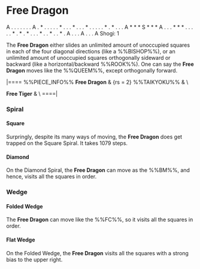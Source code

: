 # Free Dragon

<div class = "movement">
A . . . . . . . A
. * . . . . . * .
. . * . . . * . .
. . . * . * . . .
A * * * S * * * A
. . . * * * . . .
. . * . * . * . .
. * . . * . . * .
A . . . A . . . A
Shogi: 1
</div>

The **Free Dragon** either slides an unlimited amount of unoccupied
squares in each of the four diagonal directions (like a %%BISHOP%%),
or an unlimited amount of unoccupied squares orthogonally sideward
or backward (like a horizontal/backward %%ROOK%%). One can say the
**Free Dragon** moves like the %%QUEEM%%, except orthogonally forward.

|====
%%PIECE_INFO%%
  **Free Dragon**
& {rs = 2} %%TAIKYOKU%%
& \\

  **Free Tiger**
& \\
====|

### Spiral

#### Square

Surpringly, despite its many ways of moving, the **Free Dragon** does
get trapped on the Square Spiral. It takes 1079 steps.

#### Diamond

On the Diamond Spiral, the **Free Dragon** can move as the %%BM%%,
and hence, visits all the squares in order.

### Wedge

#### Folded Wedge

The **Free Dragon** can move like the %%FC%%, so it visits all
the squares in order.

#### Flat Wedge

On the Folded Wedge, the **Free Dragon** visits all the squares
with a strong bias to the upper right.
